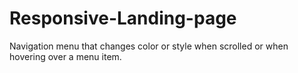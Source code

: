 # Responsive-Landing-page
Navigation menu that changes color or style when scrolled or when hovering over a menu item.
